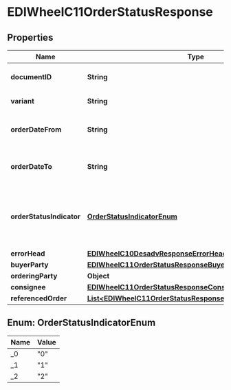 

# EDIWheelC11OrderStatusResponse


## Properties

| Name | Type | Description | Notes |
|------------ | ------------- | ------------- | -------------|
|**documentID** | **String** | Fixed documentID &#x3D; C1 |  |
|**variant** | **String** | Fixed variant &#x3D; 1 |  [optional] |
|**orderDateFrom** | **String** | orderDateFrom returned IF included in request |  [optional] |
|**orderDateTo** | **String** | orderDateTo returned IF included in request |  [optional] |
|**orderStatusIndicator** | [**OrderStatusIndicatorEnum**](#OrderStatusIndicatorEnum) | Indicator used in request determines line statuses that are included in response |  |
|**errorHead** | [**EDIWheelC10DesadvResponseErrorHead**](EDIWheelC10DesadvResponseErrorHead.md) |  |  |
|**buyerParty** | [**EDIWheelC11OrderStatusResponseBuyerParty**](EDIWheelC11OrderStatusResponseBuyerParty.md) |  |  |
|**orderingParty** | **Object** |  |  [optional] |
|**consignee** | [**EDIWheelC11OrderStatusResponseConsignee**](EDIWheelC11OrderStatusResponseConsignee.md) |  |  |
|**referencedOrder** | [**List&lt;EDIWheelC11OrderStatusResponseReferencedOrderInner&gt;**](EDIWheelC11OrderStatusResponseReferencedOrderInner.md) |  |  [optional] |



## Enum: OrderStatusIndicatorEnum

| Name | Value |
|---- | -----|
| _0 | &quot;0&quot; |
| _1 | &quot;1&quot; |
| _2 | &quot;2&quot; |



